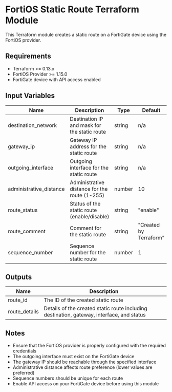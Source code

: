 # FortiOS Static Route Terraform Module

This Terraform module creates a static route on a FortiGate device using the FortiOS provider.

## Requirements

- Terraform >= 0.13.x
- FortiOS Provider >= 1.15.0
- FortiGate device with API access enabled

## Input Variables

| Name | Description | Type | Default | Required |
|------|-------------|------|---------|:--------:|
| destination_network | Destination IP and mask for the static route | string | n/a | yes |
| gateway_ip | Gateway IP address for the static route | string | n/a | yes |
| outgoing_interface | Outgoing interface for the static route | string | n/a | yes |
| administrative_distance | Administrative distance for the route (1-255) | number | 10 | no |
| route_status | Status of the static route (enable/disable) | string | "enable" | no |
| route_comment | Comment for the static route | string | "Created by Terraform" | no |
| sequence_number | Sequence number for the static route | number | 1 | no |

## Outputs

| Name | Description |
|------|-------------|
| route_id | The ID of the created static route |
| route_details | Details of the created static route including destination, gateway, interface, and status |

## Notes

- Ensure that the FortiOS provider is properly configured with the required credentials
- The outgoing interface must exist on the FortiGate device
- The gateway IP should be reachable through the specified interface
- Administrative distance affects route preference (lower values are preferred)
- Sequence numbers should be unique for each route
- Enable API access on your FortiGate device before using this module